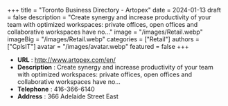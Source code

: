 +++
title = "Toronto Business Directory - Artopex"
date = 2024-01-13
draft = false
description = "Create synergy and increase productivity of your team with optimized workspaces: private offices, open offices and collaborative workspaces have no…"
image = "/images/Retail.webp"
imageBig = "/images/Retail.webp"
categories = ["Retail"]
authors = ["CplsIT"]
avatar = "/images/avatar.webp"
featured = false
+++


* **URL** :  http://www.artopex.com/en/
* **Description** : Create synergy and increase productivity of your team with optimized workspaces: private offices, open offices and collaborative workspaces have no…
* **Telephone** : 416-366-6140
* **Address** : 366 Adelaide Street East